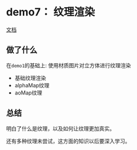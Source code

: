 # demo7： 纹理渲染

[文档](https://threejs.org/docs/index.html?q=material#api/zh/materials/Material)

## 做了什么

在`demo1`的基础上: 使用材质图片对立方体进行纹理渲染

- 基础纹理渲染
- alphaMap纹理
- aoMap纹理

## 总结

明白了什么是纹理，以及如何让纹理更加真实。

还有多种纹理未尝试，这方面的知识以后要深入学习。
